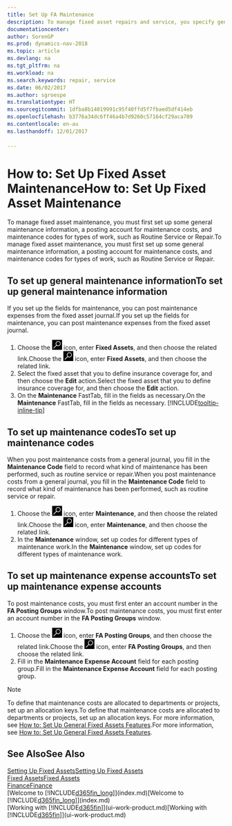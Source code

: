 ```yaml
---
title: Set Up FA Maintenance
description: To manage fixed asset repairs and service, you specify general maintenance information, codes for the type of work, and a posting account for costs.
documentationcenter: 
author: SorenGP
ms.prod: dynamics-nav-2018
ms.topic: article
ms.devlang: na
ms.tgt_pltfrm: na
ms.workload: na
ms.search.keywords: repair, service
ms.date: 06/02/2017
ms.author: sgroespe
ms.translationtype: HT
ms.sourcegitcommit: 1dfba8b14019991c95f40ffd5f7fbaed5df414eb
ms.openlocfilehash: b3776a34dc6ff46a4b7d9260c57164cf29aca709
ms.contentlocale: en-au
ms.lasthandoff: 12/01/2017

---
```

# <a name="how-to-set-up-fixed-asset-maintenance"></a><span data-ttu-id="62c0e-103">How to: Set Up Fixed Asset Maintenance</span><span class="sxs-lookup"><span data-stu-id="62c0e-103">How to: Set Up Fixed Asset Maintenance</span></span>
<span data-ttu-id="62c0e-104">To manage fixed asset maintenance, you must first set up some general maintenance information, a posting account for maintenance costs, and maintenance codes for types of work, such as Routine Service or Repair.</span><span class="sxs-lookup"><span data-stu-id="62c0e-104">To manage fixed asset maintenance, you must first set up some general maintenance information, a posting account for maintenance costs, and maintenance codes for types of work, such as Routine Service or Repair.</span></span>

## <a name="to-set-up-general-maintenance-information"></a><span data-ttu-id="62c0e-105">To set up general maintenance information</span><span class="sxs-lookup"><span data-stu-id="62c0e-105">To set up general maintenance information</span></span>
<span data-ttu-id="62c0e-106">If you set up the fields for maintenance, you can post maintenance expenses from the fixed asset journal.</span><span class="sxs-lookup"><span data-stu-id="62c0e-106">If you set up the fields for maintenance, you can post maintenance expenses from the fixed asset journal.</span></span>

1. <span data-ttu-id="62c0e-107">Choose the ![Search for Page or Report](media/ui-search/search_small.png "Search for Page or Report icon") icon, enter **Fixed Assets**, and then choose the related link.</span><span class="sxs-lookup"><span data-stu-id="62c0e-107">Choose the ![Search for Page or Report](media/ui-search/search_small.png "Search for Page or Report icon") icon, enter **Fixed Assets**, and then choose the related link.</span></span>
2. <span data-ttu-id="62c0e-108">Select the fixed asset that you to define insurance coverage for, and then choose the **Edit** action.</span><span class="sxs-lookup"><span data-stu-id="62c0e-108">Select the fixed asset that you to define insurance coverage for, and then choose the **Edit** action.</span></span>
3. <span data-ttu-id="62c0e-109">On the **Maintenance** FastTab, fill in the fields as necessary.</span><span class="sxs-lookup"><span data-stu-id="62c0e-109">On the **Maintenance** FastTab, fill in the fields as necessary.</span></span> [!INCLUDE[tooltip-inline-tip](includes/tooltip-inline-tip_md.md)]

## <a name="to-set-up-maintenance-codes"></a><span data-ttu-id="62c0e-110">To set up maintenance codes</span><span class="sxs-lookup"><span data-stu-id="62c0e-110">To set up maintenance codes</span></span>
<span data-ttu-id="62c0e-111">When you post maintenance costs from a general journal, you fill in the **Maintenance Code** field to record what kind of maintenance has been performed, such as routine service or repair.</span><span class="sxs-lookup"><span data-stu-id="62c0e-111">When you post maintenance costs from a general journal, you fill in the **Maintenance Code** field to record what kind of maintenance has been performed, such as routine service or repair.</span></span>

1. <span data-ttu-id="62c0e-112">Choose the ![Search for Page or Report](media/ui-search/search_small.png "Search for Page or Report icon") icon, enter **Maintenance**, and then choose the related link.</span><span class="sxs-lookup"><span data-stu-id="62c0e-112">Choose the ![Search for Page or Report](media/ui-search/search_small.png "Search for Page or Report icon") icon, enter **Maintenance**, and then choose the related link.</span></span>
2. <span data-ttu-id="62c0e-113">In the **Maintenance** window, set up codes for different types of maintenance work.</span><span class="sxs-lookup"><span data-stu-id="62c0e-113">In the **Maintenance** window, set up codes for different types of maintenance work.</span></span>

## <a name="to-set-up-maintenance-expense-accounts"></a><span data-ttu-id="62c0e-114">To set up maintenance expense accounts</span><span class="sxs-lookup"><span data-stu-id="62c0e-114">To set up maintenance expense accounts</span></span>
<span data-ttu-id="62c0e-115">To post maintenance costs, you must first enter an account number in the **FA Posting Groups** window.</span><span class="sxs-lookup"><span data-stu-id="62c0e-115">To post maintenance costs, you must first enter an account number in the **FA Posting Groups** window.</span></span>

1. <span data-ttu-id="62c0e-116">Choose the ![Search for Page or Report](media/ui-search/search_small.png "Search for Page or Report icon") icon, enter **FA Posting Groups**, and then choose the related link.</span><span class="sxs-lookup"><span data-stu-id="62c0e-116">Choose the ![Search for Page or Report](media/ui-search/search_small.png "Search for Page or Report icon") icon, enter **FA Posting Groups**, and then choose the related link.</span></span>
2. <span data-ttu-id="62c0e-117">Fill in the **Maintenance Expense Account** field for each posting group.</span><span class="sxs-lookup"><span data-stu-id="62c0e-117">Fill in the **Maintenance Expense Account** field for each posting group.</span></span>

> [!NOTE]  
>   <span data-ttu-id="62c0e-118">To define that maintenance costs are allocated to departments or projects, set up an allocation keys.</span><span class="sxs-lookup"><span data-stu-id="62c0e-118">To define that maintenance costs are allocated to departments or projects, set up an allocation keys.</span></span> <span data-ttu-id="62c0e-119">For more information, see [How to: Set Up General Fixed Assets Features](fa-how-setup-general.md).</span><span class="sxs-lookup"><span data-stu-id="62c0e-119">For more information, see [How to: Set Up General Fixed Assets Features](fa-how-setup-general.md).</span></span>

## <a name="see-also"></a><span data-ttu-id="62c0e-120">See Also</span><span class="sxs-lookup"><span data-stu-id="62c0e-120">See Also</span></span>
[<span data-ttu-id="62c0e-121">Setting Up Fixed Assets</span><span class="sxs-lookup"><span data-stu-id="62c0e-121">Setting Up Fixed Assets</span></span>](fa-setup.md)  
[<span data-ttu-id="62c0e-122">Fixed Assets</span><span class="sxs-lookup"><span data-stu-id="62c0e-122">Fixed Assets</span></span>](fa-manage.md)  
[<span data-ttu-id="62c0e-123">Finance</span><span class="sxs-lookup"><span data-stu-id="62c0e-123">Finance</span></span>](finance.md)  
<span data-ttu-id="62c0e-124">[Welcome to [!INCLUDE[d365fin_long](includes/d365fin_long_md.md)]](index.md)</span><span class="sxs-lookup"><span data-stu-id="62c0e-124">[Welcome to [!INCLUDE[d365fin_long](includes/d365fin_long_md.md)]](index.md)</span></span>  
<span data-ttu-id="62c0e-125">[Working with [!INCLUDE[d365fin](includes/d365fin_md.md)]](ui-work-product.md)</span><span class="sxs-lookup"><span data-stu-id="62c0e-125">[Working with [!INCLUDE[d365fin](includes/d365fin_md.md)]](ui-work-product.md)</span></span>

